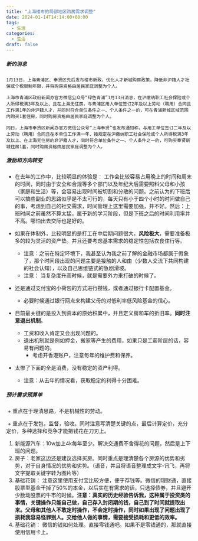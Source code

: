 ```yaml
---
title: "上海楼市的局部地区购房需求调整"
date: 2024-01-14T14:14:00+08:00
tags:
  - 生活
categories:
  - 生活
draft: false
---
```


##### 新的消息

```
1月13日，上海青浦区、奉贤区先后发布楼市新政，优化人才新城购房政策，降低非沪籍人才社保或个税限制年限，并将购房资格由居民家庭调整为个人。

上海市青浦区政府新闻办官方微信公众号“绿色青浦”1月13日消息，在沪缴纳职工社会保险或个人所得税满3年及以上、且在上海无住房，与青浦区用人单位签订2年及以上劳动（聘用）合同且工作满1年的非沪籍人才，并同时符合单位条件之一、个人条件之一的，可在青浦新城区域范围内购买1套住房，同时购房资格由居民家庭调整为个人。

同日，上海市奉贤区新闻办官方微信公众号“上海奉贤”也发布通知称，与用工单位签订二年及以上劳动（聘用）合同且在本单位工作满一年、按规定在沪缴纳职工社会保险或个人所得税满3年及以上、在上海无住房的非沪籍人才，同时符合单位条件之一、个人条件之一的，可购买奉贤新城住房1套，同时购房资格由居民家庭调整为个人。
```



##### 激励和方向转变

+ 在去年的工作中，比较明显的体验是： 工作会比较容易占用晚上的时间和周末的时间，同时由于安全和合规等多个部门以及年纪大后需要照料父母和小孩（家庭和生活）等，会容易出现时间被切割和分散的问题。之前认为的下班后可以搞些副业的思路似乎是不太可行的，每天只有小于四个小时的时间做自己的事，考虑到自己的社交需求，时间管理上这里需要加强，并不好。然后：上班时间之前虽然不算太猛，属于新的学习阶段，但是下班之后的时间利用率并不高。哪怕出去交际也是好的。
+ 如果在体制外，比较明显的是打工在中后期问题很大，**风险极大**，需要准备极多的较为灵活的资产垫。并且还要考虑基本需求的稳定性包括衣食住行等。
  + 注意：之前在特定环境下，我甚至认为我之前了解的金融市场都属于假象了，那个时间段出现的问题主要是接触的人和由（少数人交流下共同构建的社会认知），以及自己思维链式的急剧滑坡。
  + 注意： 当复杂度升高时候，就是需要外力来打破的时候了。

+ 还是通过支付宝的小荷包的方式进行攒钱，或者通过银行卡配置基金。
  + 必要时候通过银行网点来构建父母的对低利率低风险基金的信心。
+ 目前最关键的是投入到资本的原始积累中，并且定义房和车的折旧率。**同时注意退出机制**。
  + 工资和收入肯定又会出现问题的。
  + 退出机制就是例如押金，搬家等产生的费用，如果只是工薪阶层的话，容易有问题的。
    + 考虑开香港账户，注意每年的维护费和保养。
+ 太惨了下面的全是消费，没有稳定的资产利得。
  + 注意：从去年的情况看，获取稳定的利得十分困难。





##### 预计需求预算单

​     + 重点在于理清思路，不是机械性的劳动。

​     + 重点在于发包，监督，验收。同时注意写清楚关键的点，最后计算定价，充分定价，多种选择和竞争才能把钱花在刀刃上。

1. 新能源汽车：10w加上4k每年至少。解决交通费不舍得花的问题，然后是上下班的问题。
2. 房子：老家这边还是建议选择买房。同时重点是理清楚各个房源的优势和劣势，对于自身情况的优势和劣势。（语音，并且将语音整理成文字-讯飞，再将文字提取关键字转为图片等）
3. 基础花销： 注意这里使用支付宝比较方便，便于存钱等。微信的理财通，直接股票型基金干掉了50%的本金，以后实在有需求的话，只选择债券，并且避开少数动股票的牛市的时候。**注意：真实的历史经验告诉我，这种属于投资类的事情，关键操作只能自己做，自己存入封闭期的钱，自己到了时间就提取出来。父母和其他人不敢定时操作，不会定时操作，同时如果出现了问题出现了损耗我容易怪罪别人。交给他人做的事情，需要接受损耗和更低的效率。**
4. 基础花销： 微信的钱如何处理。直接零钱通吧。如果不是零钱通的，那就直接使用信用卡上。













